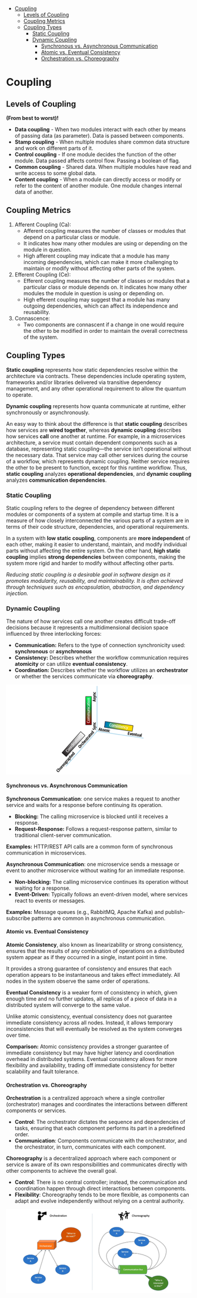 * [Coupling](#coupling)
  * [Levels of Coupling](#levels-of-coupling)
  * [Coupling Metrics](#coupling-metrics)
  * [Coupling Types](#coupling-types)
    * [Static Coupling](#static-coupling)
    * [Dynamic Coupling](#dynamic-coupling)
      * [Synchronous vs. Asynchronous Communication](#synchronous-vs-asynchronous-communication)
      * [Atomic vs. Eventual Consistency](#atomic-vs-eventual-consistency)
      * [Orchestration vs. Choreography](#orchestration-vs-choreography)

# Coupling

## Levels of Coupling

__(From best to worst)!__

* __Data coupling__ - When two modules interact with each other by means of passing data (as parameter). Data is passed between components.
* __Stamp coupling__ - When multiple modules share common data structure and work on different parts of it.
* __Control coupling__ - If one module decides the function of the other module. Data passed affects control flow. Passing a boolean of flag.
* __Common coupling__ - Shared data. When multiple modules have read and write access to some global data.
* __Content coupling__ - When a module can directly access or modify or refer to the content of another module. One module changes internal data of another.

## Coupling Metrics

1. Afferent Coupling (Ca):
   * Afferent coupling measures the number of classes or modules that depend on a particular class or module.
   * It indicates how many other modules are using or depending on the module in question.
   * High afferent coupling may indicate that a module has many incoming dependencies, which can make it more
challenging to maintain or modify without affecting other parts of the system.
2. Efferent Coupling (Ce):
   * Efferent coupling measures the number of classes or modules that a particular class or module depends on. It indicates how many other modules the module in question is using or depending on.
   * High efferent coupling may suggest that a module has many outgoing dependencies, which can affect its independence and reusability.
3. Connascence:
   * Two components are connascent if a change in one would require the other to be modified in order to maintain the overall correctness of the system.

## Coupling Types

__Static coupling__ represents how static dependencies resolve within the architecture via contracts. These dependencies include operating system, frameworks and/or libraries delivered via transitive dependency management, and any other operational requirement to allow the quantum to operate.

__Dynamic coupling__ represents how quanta communicate at runtime, either synchronously or asynchronously.

An easy way to think about the difference is that __static coupling__ describes how services are __wired together__, whereas __dynamic coupling__ describes how services __call__ one another at runtime. For example, in a microservices architecture, a service must contain dependent components such as a database, representing static coupling—the service isn’t operational without the necessary data. That service may call other services during the course of a workflow, which represents dynamic coupling. Neither service requires the other to be present to function, except for this runtime workflow. Thus, __static coupling__ analyzes __operational dependencies__, and __dynamic coupling__ analyzes __communication dependencies__.

### Static Coupling

Static coupling refers to the degree of dependency between different modules or components of a system at compile and startup time. It is a measure of how closely interconnected the various parts of a system are in terms of their code structure, dependencies, and operational requirements.

In a system with __low static coupling__, components are __more independent__ of each other, making it easier to understand, maintain, and modify individual parts without affecting the entire system. On the other hand, __high static coupling__ implies __strong dependencies__ between components, making the system more rigid and harder to modify without affecting other parts.

_Reducing static coupling is a desirable goal in software design as it promotes modularity, reusability, and maintainability. It is often achieved through techniques such as encapsulation, abstraction, and dependency injection._

### Dynamic Coupling

The nature of how services call one another creates difficult trade-off decisions because it represents a multidimensional decision space influenced by three interlocking forces:

* __Communication:__ Refers to the type of connection synchronicity used: __synchronous__ or __asynchronous__
* __Consistency:__ Describes whether the workflow communication requires __atomicity__ or can utilize __eventual consistency__.
* __Coordination:__ Describes whether the workflow utilizes an __orchestrator__ or whether the services communicate via __choreography__.

![Dynamic Coupling Multidimensional Space](_images/dynamic-coupling.png)

#### Synchronous vs. Asynchronous Communication

__Synchronous Communication__: one service makes a request to another service and waits for a response before continuing its operation.

* __Blocking:__ The calling microservice is blocked until it receives a response.
* __Request-Response:__ Follows a request-response pattern, similar to traditional client-server communication.

__Examples:__ HTTP/REST API calls are a common form of synchronous communication in microservices.

__Asynchronous Communication__: one microservice sends a message or event to another microservice without waiting for an immediate response.

* __Non-blocking:__ The calling microservice continues its operation without waiting for a response.
* __Event-Driven:__ Typically follows an event-driven model, where services react to events or messages.

__Examples:__ Message queues (e.g., RabbitMQ, Apache Kafka) and publish-subscribe patterns are common in asynchronous communication.

#### Atomic vs. Eventual Consistency

__Atomic Consistency__, also known as linearizability or strong consistency, ensures that the results of any combination of operations on a distributed system appear as if they occurred in a single, instant point in time.

It provides a strong guarantee of consistency and ensures that each operation appears to be instantaneous and takes effect immediately. All nodes in the system observe the same order of operations.

__Eventual Consistency__ is a weaker form of consistency in which, given enough time and no further updates, all replicas of a piece of data in a distributed system will converge to the same value.

Unlike atomic consistency, eventual consistency does not guarantee immediate consistency across all nodes. Instead, it allows temporary inconsistencies that will eventually be resolved as the system converges over time.

__Comparison:__ Atomic consistency provides a stronger guarantee of immediate consistency but may have higher latency and coordination overhead in distributed systems. Eventual consistency allows for more flexibility and availability, trading off immediate consistency for better scalability and fault tolerance.

#### Orchestration vs. Choreography

__Orchestration__ is a centralized approach where a single controller (orchestrator) manages and coordinates the interactions
between different components or services.

* __Control__: The orchestrator dictates the sequence and dependencies of tasks, ensuring that each component performs its part in a
predefined order.
* __Communication__: Components communicate with the orchestrator, and the orchestrator, in turn, communicates with each component.

__Choreography__ is a decentralized approach where each component or service is aware of its own responsibilities and communicates directly with other components to achieve the overall goal.

* __Control__: There is no central controller; instead, the communication and coordination happen through direct interactions between components.
* __Flexibility__: Choreography tends to be more flexible, as components can adapt and evolve independently without relying on a central authority.

![Orchestration and Choreography](_images/orchestration-choreography.png)
